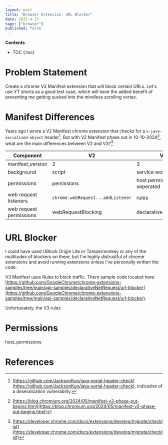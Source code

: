 ```yaml
---
layout: post
title: "Browser Extension: URL Blocker"
date: 2025-4-23
tags: ["browser"]
published: false
---
```


**Contents**
* TOC
{:toc}

# Problem Statement

Create a chrome V3 Manifest extension that will block certain URLs. Let's use YT shorts as a good test case, which will have the added benefit of preventing me getting sucked into the mindless scrolling vortex.

# Manifest Differences

Years ago I wrote a V2 Manifest chrome extension that checks for a `x-java-serialized-object` header[^1]. But with V2 Manifest phase out in 10-10-2024[^2], what are the main differences between V2 and V3?[^3]

| Component | V2 | V3 |
|---|---|---|
| manifest_version | 2 | 3 | 
| background | script | service workers | 
| permissions | pemissions | host permission seperated |
| web request listeners | `chrome.webRequest...addListener` | rules |
| web request permissions | webRequestBlocking | declarativeNetRequest | 

# URL Blocker

I could have used UBlock Origin Lite or Tampermonkey or any of the multitudes of blockers on there, but I'm highly distrustful of chrome extensions and avoid running extensions unless I've personally written the code. 

V3 Manifest uses Rules to block traffic. There sample code located here: [https://github.com/GoogleChrome/chrome-extensions-samples/tree/main/api-samples/declarativeNetRequest/url-blocker](https://github.com/GoogleChrome/chrome-extensions-samples/tree/main/api-samples/declarativeNetRequest/url-blocker). 

Unfortunately, the V3 rules 


# Permissions

host_permissions


# References

[^1]: [https://github.com/JacksonKuo/java-serial-header-check](https://github.com/JacksonKuo/java-serial-header-check), indicative of a deseralization vulnerabilty. 

[^2]: [https://blog.chromium.org/2024/05/manifest-v2-phase-out-begins.html](https://blog.chromium.org/2024/05/manifest-v2-phase-out-begins.html)

[^3]: [https://developer.chrome.com/docs/extensions/develop/migrate/checklist](https://developer.chrome.com/docs/extensions/develop/migrate/checklist)

[^4]: [https://developer.chrome.com/docs/extensions/reference/api/declarativeNetRequest](https://developer.chrome.com/docs/extensions/reference/api/declarativeNetRequest)

